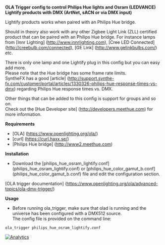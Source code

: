 **OLA Trigger config to control Philips Hue lights and Osram (LEDVANCE) Lightify products with DMX (ArtNet, sACN or via DMX input)**

Lightify products works when paired with an Philips Hue bridge.

Should in theory also work with any other Zigbee Light Link (ZLL) certified product that can be paired with an Philips Hue bridge.
For instance lamps from [Innr Lighting] (http://www.innrlighting.com), [Cree LED Connected] (http://creebulb.com/connected), [GE Link] (http://www.gelinkbulbs.com/) etc.

There is only one lamp and one Lightify plug in this config but you can easy add more.    
Please note that the Hue bridge has some frame rate limits.  
SyntheFX has a good [article] (http://support.synthe-fx.com/customer/portal/articles/1330326-philips-hue-response-times-vs-dmx) regarding Philips Hue response times vs. DMX.

Other things that can be added to this config is support for groups and so on.  
Check out the [Hue Developer site] (http://developers.meethue.com) for more information.

**Requirements**

* [OLA] (https://www.openlighting.org/ola/)
* [curl] (https://curl.haxx.se/)
* [Philips Hue bridge] (http://www2.meethue.com)

**Installation**
  
* Download the [philips_hue_osram_lightify.conf] (philips_hue_osram_lightify.conf) or [philips_hue_color_gamut_b.conf] (philips_hue_color_gamut_b.conf) file and edit the configuration section.

[OLA trigger documentation] (https://www.openlighting.org/ola/advanced-topics/ola-dmx-trigger/)

**Usage** 

* Before running ola_trigger, make sure that olad is running and the universe has been configured with a DMX512 source.  
The config file is provided on the command line:

`ola_trigger philips_hue_osram_lightify.conf`

[![Analytics](https://ga-beacon.appspot.com/UA-91947244-1/gobo-ws/ola-trigger-hue-dmx?pixel)](https://github.com/igrigorik/ga-beacon)
